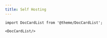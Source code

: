 ```yaml
---
title: Self Hosting
---
```



```mdx-code-block
import DocCardList from '@theme/DocCardList';

<DocCardList/>
```